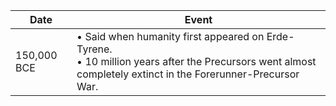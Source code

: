 |Date|Event|
|---|---|
150,000 BCE | • Said when humanity first appeared on Erde-Tyrene.<br/>• 10 million years after the Precursors went almost completely extinct in the Forerunner-Precursor War. 
